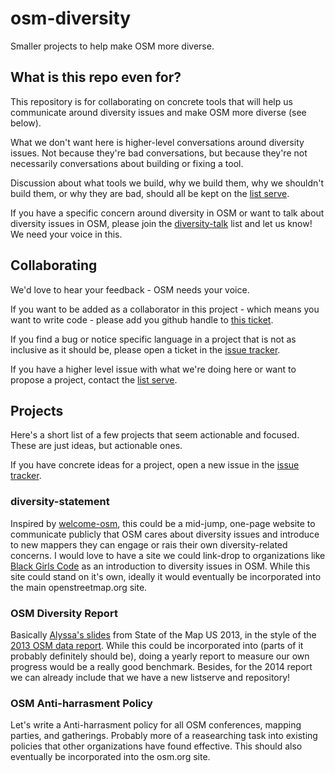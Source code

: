 # osm-diversity

Smaller projects to help make OSM more diverse.

## What is this repo even for?

This repository is for collaborating on concrete tools that will help us communicate around diversity issues and make OSM more diverse (see below).

What we don't want here is higher-level conversations around diversity issues. Not because they're bad conversations, but because they're not necessarily conversations about building or fixing a tool.

Discussion about what tools we build, why we build them, why we shouldn't build them, or why they are bad, should all be kept on the [list serve](http://lists.openstreetmap.org/listinfo/diversity-talk). 

If you have a specific concern around diversity in OSM or want to talk about diversity issues in OSM, please join the [diversity-talk](http://lists.openstreetmap.org/listinfo/diversity-talk) list and let us know! We need your voice in this.  

## Collaborating

We'd love to hear your feedback - OSM needs your voice. 

If you want to be added as a collaborator in this project - which means you want to  write code - please add you github handle to [this ticket]().

If you find a bug or notice specific language in a project that is not as inclusive as it should be, please open a ticket in the [issue tracker](https://github.com/osmlab/osm-diversity/issues).

If you have a higher level issue with what we're doing here or want to propose a project, contact the [list serve](http://lists.openstreetmap.org/listinfo/diversity-talk). 


## Projects 

Here's a short list of a few projects that seem actionable and focused. These are just ideas, but actionable ones. 

If you have concrete ideas for a project, open a new issue in the [issue tracker](https://github.com/osmlab/osm-diversity/issues).

### diversity-statement

Inspired by [welcome-osm](http://osmlab.github.io/welcome-osm/), this could be a mid-jump, one-page website to communicate publicly that OSM cares about diversity issues and introduce to new mappers they can engage or rais their own diversity-related concerns. I would love to have a site we could link-drop to organizations like [Black Girls Code](http://www.blackgirlscode.com/) as an introduction to diversity issues in OSM. While this site could stand on it's own, ideally it would eventually be incorporated into the main openstreetmap.org site.

### OSM Diversity Report

Basically [Alyssa's slides](http://vimeopro.com/openstreetmapus/state-of-the-map-us-2013/video/68098504) from State of the Map US 2013, in the style of the [2013 OSM data report](http://www.mapbox.com/osm-data-report/). While this could be incorporated into (parts of it probably definitely should be), doing a yearly report to measure our own progress would be a really good benchmark. Besides, for the 2014 report we can already include that we have a new listserve and repository!

### OSM Anti-harrasment Policy

Let's write a Anti-harrasment policy for all OSM conferences, mapping parties, and gatherings. Probably more of a reasearching task into existing policies that other organizations have found effective. This should also eventually be incorporated into the osm.org site.
